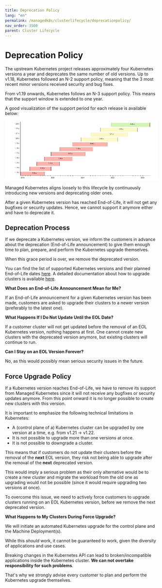 ```yaml
---
title: Deprecation Policy
lang: "en"
permalink: /managedk8s/clusterlifecycle/deprecationpolicy/
nav_order: 3500
parent: Cluster Lifecycle
---
```


# Deprecation Policy

The upstream Kubernetes project releases approximately four Kubernetes versions a year and deprecates the same number of old versions. Up to v1.18, Kubernetes followed an N-2 support policy, meaning that the 3 most recent minor versions received security and bug fixes.

From v1.19 onwards, Kubernetes follows an N-3 support policy. This means that the support window is extended to one year.

A good visualization of the support period for each release is available below:

[![K8sVersionSupport](../images/k8s_version_support.png)](https://endoflife.date/kubernetes)

Managed Kubernetes aligns loosely to this lifecycle by continuously introducing new versions and deprecating older ones.

After a given Kubernetes version has reached End-of-Life, it will not get any bugfixes or security updates. Hence, we cannot support it anymore either and have to deprecate it.

## Deprecation Process

If we deprecate a Kubernetes version, we inform the customers in advance about the deprecation (End-of-Life announcement) to give them enough time to plan, prepare, and perform the Kubernetes upgrade themselves.

When this grace period is over, we remove the deprecated version.

You can find the list of supported Kubernetes versions and their planned End-of-Life dates [here](/gks/about/kubernetesversions/). A detailed documentation about how to upgrade clusters is available [here](../upgradingacluster/).

**What Does an End-of-Life Announcement Mean for Me?**

If an End-of-Life announcement for a given Kubernetes version has been made, customers are asked to upgrade their clusters to a newer version (preferably to the latest one).

**What Happens If I Do Not Update Until the EOL Date?**

If a customer cluster will not get updated before the removal of an EOL Kubernetes version, nothing happens at first. One cannot create new clusters with the deprecated version anymore, but existing clusters will continue to run.

**Can I Stay on an EOL Version Forever?**

No, as this would possibly mean serious security issues in the future.

## Force Upgrade Policy

If a Kubernetes version reaches End-of-Life, we have to remove its support from Managed Kubernetes since it will not receive any bugfixes or security updates anymore. From this point onward it is no longer possible to create new clusters with this version.

It is important to emphasize the following technical limitations in Kubernetes:

* A (control plane of a) Kubernetes cluster can be upgraded by one version at a time, e.g. from v1.21 -> v1.22.
* It is not possible to upgrade more than one versions at once.
* It is not possible to downgrade a cluster.

This means that if customers do not update their clusters before the removal of the **next** EOL version, they risk not being able to upgrade after the removal of the **next** deprecated version.

This would imply a serious problem as their only alternative would be to create a new cluster and migrate the workload from the old one as upgrading would not be possible (since it would require upgrading two versions at once).

To overcome this issue, we need to actively force customers to upgrade clusters running on an EOL Kubernetes version, before we remove the next deprecated version.

**What Happens to My Clusters During Force Upgrade?**

We will initiate an automated Kubernetes upgrade for the control plane and the Machine Deployment(s).

While this *should* work, it cannot be guaranteed to work, given the diversity of applications and use cases.

Breaking changes in the Kubernetes API can lead to broken/incompatible applications inside the Kubernetes cluster. **We can not overtake responsibility for such problems**.

That's why we strongly advise every customer to plan and perform the Kubernetes upgrade themselves.
